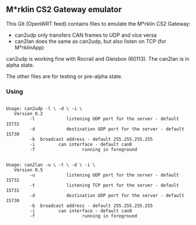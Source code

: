 ## M\*rklin CS2 Gateway emulator

This Git (OpenWRT feed) contains files to emulate the M\*rklin CS2 Gateway:

- can2udp only transfers CAN frames to UDP and vice versa
- can2lan does the same as can2udp, but also listen on TCP (for M\*rklinApp)

can2udp is working fine with Rocrail and Gleisbox (60113). The can2lan is in
alpha state.

The other files are for testing or pre-alpha state.

### Using
<pre><code>
Usage: can2udp -l \<port\> -d \<port\> -i \<can interface\>
   Version 0.2
         -l <port>           listening UDP port for the server - default 15731
         -d <port>           destination UDP port for the server - default 15730
         -b <broadcast_addr> broadcast address - default 255.255.255.255
         -i <can int>        can interface - default can0
         -f                  running in foreground
</pre></code>
<pre><code>
Usage: can2lan -u \<udp_port\> -t \<tcp_port\> -d \<udp_dest_port\> -i \<can interface\>
   Version 0.5
         -u <port>           listening UDP port for the server - default 15731
         -t <port>           listening TCP port for the server - default 15731
         -d <port>           destination UDP port for the server - default 15730
         -b <broadcast_addr> broadcast address - default 255.255.255.255
         -i <can int>        can interface - default can0
         -f                  running in foreground
</pre></code>

  

